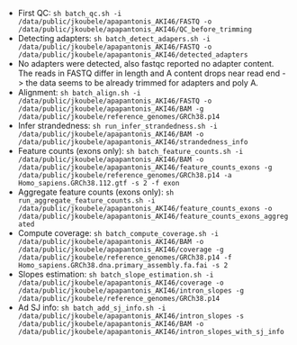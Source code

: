 - First QC: ```sh batch_qc.sh -i /data/public/jkoubele/apapantonis_AKI46/FASTQ -o /data/public/jkoubele/apapantonis_AKI46/QC_before_trimming```
- Detecting adapters: ```sh batch_detect_adapers.sh -i /data/public/jkoubele/apapantonis_AKI46/FASTQ -o /data/public/jkoubele/apapantonis_AKI46/detected_adapters```  
- No adapters were detected, also fastqc reported no adapter content. 
The reads in FASTQ differ in length and A content drops near read end -> the data seems to be already trimmed for adapters and poly A.  
- Alignment:  ```sh batch_align.sh -i /data/public/jkoubele/apapantonis_AKI46/FASTQ -o /data/public/jkoubele/apapantonis_AKI46/BAM -g /data/public/jkoubele/reference_genomes/GRCh38.p14```
- Infer strandedness: ```sh run_infer_strandedness.sh -i /data/public/jkoubele/apapantonis_AKI46/BAM -o /data/public/jkoubele/apapantonis_AKI46/strandedness_info```
- Feature counts (exons only): ```sh batch_feature_counts.sh -i /data/public/jkoubele/apapantonis_AKI46/BAM -o /data/public/jkoubele/apapantonis_AKI46/feature_counts_exons -g /data/public/jkoubele/reference_genomes/GRCh38.p14 -a Homo_sapiens.GRCh38.112.gtf -s 2 -f exon```
- Aggregate feature counts (exons only): ```sh run_aggregate_feature_counts.sh -i /data/public/jkoubele/apapantonis_AKI46/feature_counts_exons -o /data/public/jkoubele/apapantonis_AKI46/feature_counts_exons_aggregated```
- Compute coverage: ```sh batch_compute_coverage.sh -i /data/public/jkoubele/apapantonis_AKI46/BAM -o /data/public/jkoubele/apapantonis_AKI46/coverage -g /data/public/jkoubele/reference_genomes/GRCh38.p14 -f Homo_sapiens.GRCh38.dna.primary_assembly.fa.fai -s 2```
- Slopes estimation: ```sh batch_slope_estimation.sh -i /data/public/jkoubele/apapantonis_AKI46/coverage -o /data/public/jkoubele/apapantonis_AKI46/intron_slopes -g /data/public/jkoubele/reference_genomes/GRCh38.p14```
- Ad SJ info: ```sh batch_add_sj_info.sh -i /data/public/jkoubele/apapantonis_AKI46/intron_slopes -s /data/public/jkoubele/apapantonis_AKI46/BAM -o /data/public/jkoubele/apapantonis_AKI46/intron_slopes_with_sj_info```